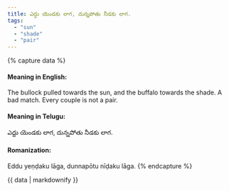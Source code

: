 ```yaml
---
title: ఎద్దు యెండకు లాగ, దున్నపోతు నీడకు లాగ.
tags:
  - "sun"
  - "shade"
  - "pair"
---
```


{% capture data %}
#### Meaning in English:
The bullock pulled towards the sun, and the buffalo towards the shade.
A bad match.
Every couple is not a pair.

#### Meaning in Telugu:
ఎద్దు యెండకు లాగ, దున్నపోతు నీడకు లాగ.

#### Romanization:
Eddu yeṇḍaku lāga, dunnapōtu nīḍaku lāga.
{% endcapture %}

{{ data | markdownify }}

